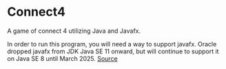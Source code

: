 # Connect4 #

A game of connect 4 utilizing Java and Javafx.

In order to run this program, you will need a way to support javafx. Oracle dropped javafx from JDK Java SE 11 onward, but will continue to support it on Java SE 8 until March 2025. [Source](https://www.oracle.com/java/technologies/java-se-support-roadmap.html#:~:text=Starting%20with%20Java%20SE%2011,will%20continue%20until%20March%202025.&text=*%20Oracle%20Java%20SE%20product%20dates,to%20illustrate%20the%20support%20policies.)
